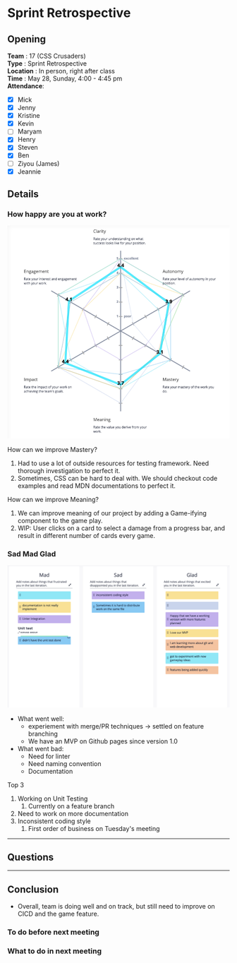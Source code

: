 # Sprint Retrospective

## Opening 
**Team** : 17 (CSS Crusaders) <br>
**Type** : Sprint Retrospective  <br>
**Location** : In person, right after class <br>
**Time** : May 28, Sunday, 4:00 - 4:45 pm <br>
**Attendance**: 
- [x] Mick
- [x] Jenny
- [x] Kristine
- [x] Kevin
- [ ] Maryam
- [x] Henry
- [x] Steven
- [x] Ben
- [ ] Ziyou (James)
- [x] Jeannie 

## Details

### How happy are you at work?
![Retrium Chart](/admin/meetings/imgs/retrium_chart.png)

How can we improve Mastery?
1. Had to use a lot of outside resources for testing framework. Need thorough investigation to perfect it.
2. Sometimes, CSS can be hard to deal with. We should checkout code examples and read MDN documentations to perfect it.
   
How can we improve Meaning?
1. We can improve meaning of our project by adding a Game-ifying component to the game play.
2. WIP: User clicks on a card to select a damage from a progress bar, and result in different number of cards every game.


### Sad Mad Glad
![Retrium Sad Mad Glad](/admin/meetings/imgs/sad_mad_glad.png)
- What went well: 
  - experiement with merge/PR techniques -> settled on feature branching
  - We have an MVP on Github pages since version 1.0
- What went bad:
  - Need for linter 
  - Need naming convention
  - Documentation

Top 3
1. Working on Unit Testing
   1. Currently on a feature branch
2. Need to work on more documentation
3. Inconsistent coding style
   1. First order of business on Tuesday's meeting

---
## Questions

---
## Conclusion 
- Overall, team is doing well and on track, but still need to improve on CICD and the game feature.

### To do before next meeting

### What to do in next meeting 